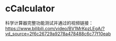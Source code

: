 # cCalculator
科学计算器完整功能测试并通过的视频链接：
https://www.bilibili.com/video/BV1MrKpzLEgA/?vd_source=2f6c26729a9278a478488c6c77f10eab

